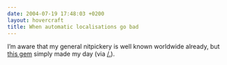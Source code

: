 ```yaml
---
date: 2004-07-19 17:48:03 +0200
layout: hovercraft
title: When automatic localisations go bad
---
```


I’m aware that my general nitpickery is well known worldwide already, but [this gem](/hovercraft/singapores-champs-elysee.png 'Singapore’s Champs Elysée') simply made my day (via [/.](http://slashdot.org/comments.pl?sid=114968&cid=9737319 'a comment for ‘iPod Generation 4 Released’')).
